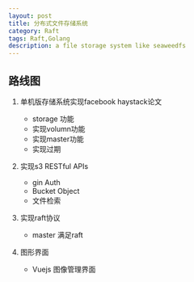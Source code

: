 ```yaml
---
layout: post
title: 分布式文件存储系统
category: Raft
tags: Raft,Golang
description: a file storage system like seaweedfs
---
```



## 路线图

1. 单机版存储系统实现facebook haystack论文
    - storage 功能
    - 实现volumn功能
    - 实现master功能
    - 实现过期
    
2. 实现s3 RESTful APIs
    - gin Auth
    - Bucket Object
    - 文件检索
    
3. 实现raft协议
    - master 满足raft
    
4. 图形界面
    - Vuejs 图像管理界面
    
